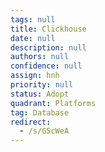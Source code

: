 ```yaml
---
tags: null
title: Clickhouse
date: null
description: null
authors: null
confidence: null
assign: hnh
priority: null
status: Adopt
quadrant: Platforms
tag: Database
redirect:
  - /s/G5cWeA
---
```

